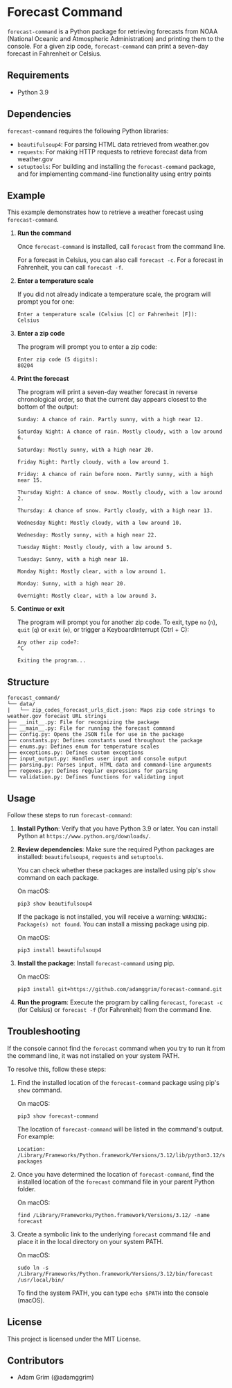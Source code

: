 # Forecast Command

`forecast-command` is a Python package for retrieving forecasts from NOAA (National Oceanic and Atmospheric Administration) and printing them to the console. For a given zip code, `forecast-command` can print a seven-day forecast in Fahrenheit or Celsius.

## Requirements

- Python 3.9

## Dependencies

`forecast-command` requires the following Python libraries:

- `beautifulsoup4`: For parsing HTML data retrieved from weather.gov
- `requests`: For making HTTP requests to retrieve forecast data from weather.gov
- `setuptools`: For building and installing the `forecast-command` package, and for implementing command-line functionality using entry points

## Example

This example demonstrates how to retrieve a weather forecast using `forecast-command`.

1. **Run the command**

    Once `forecast-command` is installed, call `forecast` from the command line.

    For a forecast in Celsius, you can also call `forecast -c`. For a forecast in Fahrenheit, you can call `forecast -f`.

2. **Enter a temperature scale**

    If you did not already indicate a temperature scale, the program will prompt you for one:

    ```
    Enter a temperature scale (Celsius [C] or Fahrenheit [F]):
    Celsius
    ```

3. **Enter a zip code**

    The program will prompt you to enter a zip code:

    ```
    Enter zip code (5 digits):
    80204
    ```

4. **Print the forecast**

    The program will print a seven-day weather forecast in reverse chronological order, so that the current day appears closest to the bottom of the output:

    ```
    Sunday: A chance of rain. Partly sunny, with a high near 12.

    Saturday Night: A chance of rain. Mostly cloudy, with a low around 6.

    Saturday: Mostly sunny, with a high near 20.

    Friday Night: Partly cloudy, with a low around 1.

    Friday: A chance of rain before noon. Partly sunny, with a high near 15.

    Thursday Night: A chance of snow. Mostly cloudy, with a low around 2.

    Thursday: A chance of snow. Partly cloudy, with a high near 13.

    Wednesday Night: Mostly cloudy, with a low around 10.

    Wednesday: Mostly sunny, with a high near 22.

    Tuesday Night: Mostly cloudy, with a low around 5.

    Tuesday: Sunny, with a high near 18.

    Monday Night: Mostly clear, with a low around 1.

    Monday: Sunny, with a high near 20.

    Overnight: Mostly clear, with a low around 3.
    ```

5. **Continue or exit**

    The program will prompt you for another zip code. To exit, type `no` (`n`), `quit` (`q`) or `exit` (`e`), or trigger a KeyboardInterrupt (Ctrl + C):

    ```
    Any other zip code?:
    ^C

    Exiting the program...
    ```

## Structure

```
forecast_command/
└── data/
|   └── zip_codes_forecast_urls_dict.json: Maps zip code strings to weather.gov forecast URL strings
├── __init__.py: File for recognizing the package
├── __main__.py: File for running the forecast command
├── config.py: Opens the JSON file for use in the package
├── constants.py: Defines constants used throughout the package
├── enums.py: Defines enum for temperature scales
├── exceptions.py: Defines custom exceptions
├── input_output.py: Handles user input and console output
├── parsing.py: Parses input, HTML data and command-line arguments
├── regexes.py: Defines regular expressions for parsing
└── validation.py: Defines functions for validating input
```

## Usage

Follow these steps to run `forecast-command`:

1. **Install Python**: Verify that you have Python 3.9 or later. You can install Python at `https://www.python.org/downloads/`.
2. **Review dependencies**: Make sure the required Python packages are installed: `beautifulsoup4`, `requests` and `setuptools`.

    You can check whether these packages are installed using pip's `show` command on each package.

    On macOS:
    ```
    pip3 show beautifulsoup4
    ```

    If the package is not installed, you will receive a warning: `WARNING: Package(s) not found`. You can install a missing package using pip.

    On macOS:
    ```
    pip3 install beautifulsoup4
    ```

3. **Install the package**: Install `forecast-command` using pip.

    On macOS:

    ```
    pip3 install git+https://github.com/adamggrim/forecast-command.git
    ```

4. **Run the program**: Execute the program by calling `forecast`, `forecast -c` (for Celsius) or `forecast -f` (for Fahrenheit) from the command line.

## Troubleshooting

If the console cannot find the `forecast` command when you try to run it from the command line, it was not installed on your system PATH.

To resolve this, follow these steps:

1. Find the installed location of the `forecast-command` package using pip's `show` command.

    On macOS:
    ```
    pip3 show forecast-command
    ```

    The location of `forecast-command` will be listed in the command's output. For example:
    ```
    Location: /Library/Frameworks/Python.framework/Versions/3.12/lib/python3.12/site-packages
    ```

2. Once you have determined the location of `forecast-command`, find the installed location of the `forecast` command file in your parent Python folder.

    On macOS:
    ```
    find /Library/Frameworks/Python.framework/Versions/3.12/ -name forecast
    ```

3. Create a symbolic link to the underlying `forecast` command file and place it in the local directory on your system PATH.

    On macOS:

    ```
    sudo ln -s /Library/Frameworks/Python.framework/Versions/3.12/bin/forecast /usr/local/bin/
    ```

    To find the system PATH, you can type `echo $PATH` into the console (macOS).

## License

This project is licensed under the MIT License.

## Contributors

- Adam Grim (@adamggrim)
